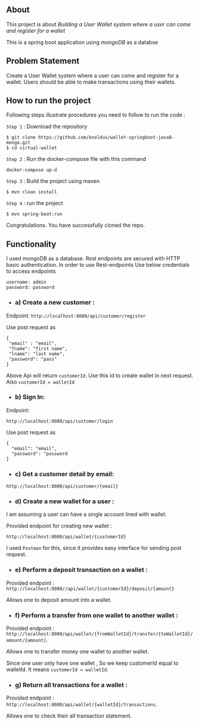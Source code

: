 ## About

This project is about  *Building a User Wallet system where a user can come and register for a wallet*

This is a spring boot application using *mongoDB* as a databse


## Problem Statement

Create a User Wallet system where a user can come and register for a wallet. Users should
be able to make transactions using their wallets.

## How to run the project

Following steps illustrate procedures you need to follow to run the code :

`Step 1` : Download the repository

```{shell}
$ git clone https://github.com/knoldus/wallet-springboot-java8-mongo.git
$ cd virtual-wallet
```
`Step 2` : Run the docker-compose file with this command 

```
docker-compose up-d
```

`Step 3` : Build the project using maven

```{shell}
$ mvn clean install
```

`Step 4` : run the project

```
$ mvn spring-boot:run
```

Congratulations. You have successfully cloned the repo.

## Functionality
I used mongoDB as a database. Rest endpoints are secured with HTTP basic authentication. In order to use Rest-endpoints
Use below credentials to access endpoints
```
username: admin
password: password
```

* ### a) Create a new customer :

Endpoint: 
```http://localhost:8080/api/customer/register```

Use post request as
```
{
 "email" : "email",
 "fname": "first name",
 "lname": "last name",
 "password": "pass"  
}
```
Above Api will return ```customerId```. Use this id to create wallet in next request. Also ```customerId = walletId```

* ### b) Sign In:

Endpoint:
``` 
http://localhost:8080/api/customer/login
```
Use post request as

```
{
  "email": "email",
  "password": "password
}
```

* ### c) Get a customer detail by email:

```
http://localhost:8080/api/customer/{email}
```

* ### d) Create a new wallet for a user :

I am assuming a user can have a single account lined with wallet.

Provided endpoint for creating new wallet :
```
http://localhost:8080/api/wallet/{customerId}
```

I used `Postman` for this, since it provides easy interface for sending post request.

* ### e) Perform a deposit transaction on a wallet :

Provided endpoint : `http://localhost:8080//api/wallet/{customerId}/deposit/{amount}`

Allows one to deposit amount into a wallet.

* ### f) Perform a transfer from one wallet to another wallet :

Provided endpoint :
`http://localhost:8080/api/wallet/{fromWalletId}/transfer/{toWalletId}/amount/{amount}`.

Allows one to transfer money  one wallet to  another wallet.

Since one user only have one wallet , So we keep customerId equal to walletId. It means ```customerId = walletId```.
* ### g) Return all transactions for a wallet :

Provided endpoint :  `http://localhost:8080/api/wallet/{walletId}/transactions`.

Allows one to check their all transaction statement.
